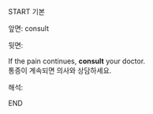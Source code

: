 START
기본

앞면:
consult


뒷면:
<div>If the pain continues, <b>consult</b> your doctor. </div><div>통증이 계속되면 의사와 상담하세요.</div>


해석:

END